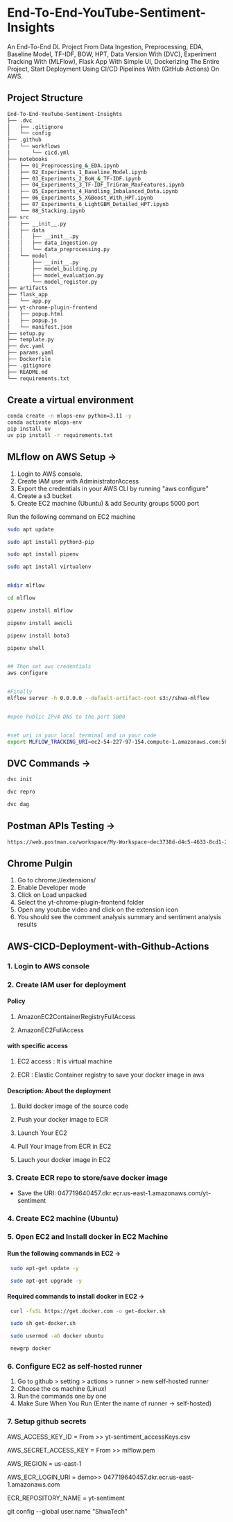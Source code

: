 # End-To-End-YouTube-Sentiment-Insights

An End-To-End DL Project From Data Ingestion, Preprocessing, EDA, Baseline Model,  TF-IDF, BOW, HPT, Data Version With (DVC), Experiment Tracking With (MLFlow), Flask App With Simple UI, Dockerizing The Entire Project, Start Deployment Using CI/CD Pipelines With (GitHub Actions) On AWS.

## Project Structure

```bash
End-To-End-YouTube-Sentiment-Insights
├── .dvc
│   ├── .gitignore
│   └── config
├── .github
│   └── workflows
│       └── cicd.yml
├── notebooks
│   ├── 01_Preprocessing_&_EDA.ipynb
│   ├── 02_Experiments_1_Baseline_Model.ipynb
│   ├── 03_Experiments_2_BoW_&_TF-IDF.ipynb
│   ├── 04_Experiments_3_TF-IDF_TriGram_MaxFeatures.ipynb
│   ├── 05_Experiments_4_Handling_Imbalanced_Data.ipynb
│   ├── 06_Experiments_5_XGBoost_With_HPT.ipynb
│   ├── 07_Experiments_6_LightGBM_Detailed_HPT.ipynb
│   └── 08_Stacking.ipynb
├── src
│   ├── __init__.py
│   ├── data
│   │   ├── __init__.py
│   │   ├── data_ingestion.py
│   │   └── data_preprocessing.py
│   └── model
│       ├── __init__.py
│       ├── model_building.py
│       ├── model_evaluation.py
│       └── model_register.py
├── artifacts
├── flask_app
│   └── app.py
├── yt-chrome-plugin-frontend
│   ├── popup.html
│   ├── popup.js
│   └── manifest.json
├── setup.py
├── template.py
├── dvc.yaml
├── params.yaml
├── Dockerfile
├── .gitignore
├── README.md
└── requirements.txt
```

## Create a virtual environment

```bash
conda create -n mlops-env python=3.11 -y
conda activate mlops-env
pip install uv
uv pip install -r requirements.txt
```

## MLflow on AWS Setup ->

1. Login to AWS console.
2. Create IAM user with AdministratorAccess
3. Export the credentials in your AWS CLI by running "aws configure"
4. Create a s3 bucket
5. Create EC2 machine (Ubuntu) & add Security groups 5000 port

Run the following command on EC2 machine

```bash
sudo apt update

sudo apt install python3-pip

sudo apt install pipenv

sudo apt install virtualenv


mkdir mlflow

cd mlflow

pipenv install mlflow

pipenv install awscli

pipenv install boto3

pipenv shell


## Then set aws credentials
aws configure


#Finally 
mlflow server -h 0.0.0.0 --default-artifact-root s3://shwa-mlflow


#open Public IPv4 DNS to the port 5000


#set uri in your local terminal and in your code 
export MLFLOW_TRACKING_URI=ec2-54-227-97-154.compute-1.amazonaws.com:5000
```

## DVC Commands ->

```bash
dvc init

dvc repro

dvc dag
```

## Postman APIs Testing ->

```bash
https://web.postman.co/workspace/My-Workspace~dec3738d-d4c5-4633-8cd1-2766b8cddcbf/collection/31642766-a0e7066e-79aa-4648-a2a5-d89ac60e86fb?action=share&source=copy-link&creator=31642766
```

## Chrome Pulgin

1. Go to chrome://extensions/
2. Enable Developer mode
3. Click on Load unpacked
4. Select the yt-chrome-plugin-frontend folder
5. Open any youtube video and click on the extension icon
6. You should see the comment analysis summary and sentiment analysis results

## AWS-CICD-Deployment-with-Github-Actions

### 1. Login to AWS console

### 2. Create IAM user for deployment

#### Policy

 1. AmazonEC2ContainerRegistryFullAccess

 2. AmazonEC2FullAccess

#### with specific access

 1. EC2 access : It is virtual machine

 2. ECR : Elastic Container registry to save your docker image in aws

#### Description: About the deployment

 1. Build docker image of the source code

 2. Push your docker image to ECR

 3. Launch Your EC2

 4. Pull Your image from ECR in EC2

 5. Lauch your docker image in EC2

### 3. Create ECR repo to store/save docker image

- Save the URI: 047719640457.dkr.ecr.us-east-1.amazonaws.com/yt-sentiment

### 4. Create EC2 machine (Ubuntu)

### 5. Open EC2 and Install docker in EC2 Machine

#### Run the following commands in EC2 ->

```bash
 sudo apt-get update -y

 sudo apt-get upgrade -y
```

#### Required commands to install docker in EC2 ->

```bash
 curl -fsSL https://get.docker.com -o get-docker.sh

 sudo sh get-docker.sh

 sudo usermod -aG docker ubuntu

 newgrp docker
```

### 6. Configure EC2 as self-hosted runner

 1. Go to github > setting > actions > runner > new self-hosted runner
 2. Choose the os machine (Linux)
 3. Run the commands one by one
 4. Make Sure When You Run (Enter the name of runner -> self-hosted)

### 7. Setup github secrets

 AWS_ACCESS_KEY_ID = From >> yt-sentiment_accessKeys.csv

 AWS_SECRET_ACCESS_KEY = From >> mlflow.pem

 AWS_REGION = us-east-1

 AWS_ECR_LOGIN_URI = demo>>  047719640457.dkr.ecr.us-east-1.amazonaws.com

 ECR_REPOSITORY_NAME = yt-sentiment

 git config --global user.name "ShwaTech"
